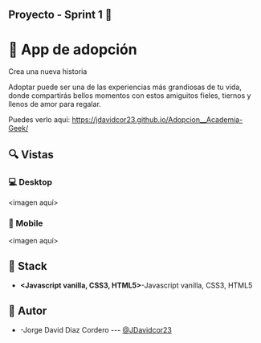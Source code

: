 ## Proyecto - Sprint 1 🙌

# 💎 App de adopción

Crea una nueva historia&nbsp; &nbsp; &nbsp;&nbsp;

Adoptar puede ser una de las experiencias más grandiosas de tu vida, donde compartirás bellos momentos con estos amiguitos fieles, tiernos y llenos de amor para regalar.

Puedes verlo aquí: <https://jdavidcor23.github.io/Adopcion__Academia-Geek/>

## 🔍 Vistas

### 💻 Desktop

<imagen aquí>

### 📱 Mobile

<imagen aquí>

## 📌 Stack

- **<Javascript vanilla, CSS3, HTML5>**-Javascript vanilla, CSS3, HTML5

## 🌟 Autor

- **<Jorge David Diaz Cordero>** -Jorge David Diaz Cordero --- [@JDavidcor23](https://github.com/JDavidcor23)
